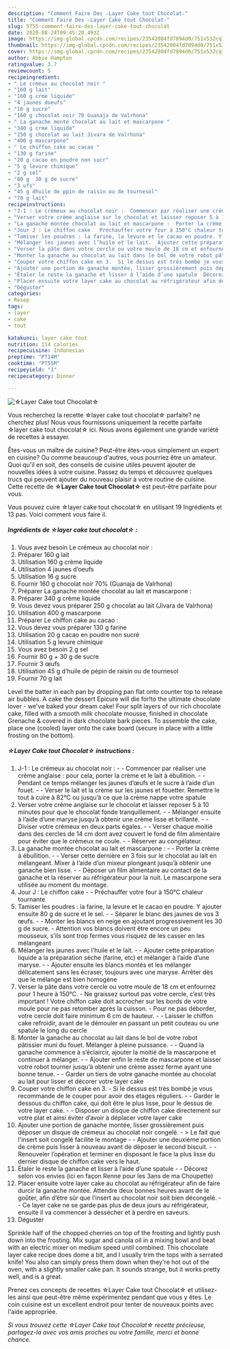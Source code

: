 ```yaml
---
description: "Comment Faire Des ☆Layer Cake tout Chocolat☆"
title: "Comment Faire Des ☆Layer Cake tout Chocolat☆"
slug: 5755-comment-faire-des-layer-cake-tout-chocolat
date: 2020-08-24T09:45:20.493Z
image: https://img-global.cpcdn.com/recipes/23542804fd7894d0/751x532cq70/☆layer-cake-tout-chocolat☆-photo-principale-de-la-recette.jpg
thumbnail: https://img-global.cpcdn.com/recipes/23542804fd7894d0/751x532cq70/☆layer-cake-tout-chocolat☆-photo-principale-de-la-recette.jpg
cover: https://img-global.cpcdn.com/recipes/23542804fd7894d0/751x532cq70/☆layer-cake-tout-chocolat☆-photo-principale-de-la-recette.jpg
author: Abbie Hampton
ratingvalue: 3.7
reviewcount: 5
recipeingredient:
- " Le crmeux au chocolat noir "
- "160 g lait"
- "160 g crme liquide"
- "4 jaunes doeufs"
- "16 g sucre"
- "160 g chocolat noir 70 Guanaja de Valrhona"
- " La ganache monte chocolat au lait et mascarpone "
- "340 g crme liquide"
- "250 g chocolat au lait Jivara de Valrhona"
- "400 g mascarpone"
- " Le chiffon cake au cacao "
- "130 g farine"
- "20 g cacao en poudre non sucr"
- "5 g levure chimique"
- "2 g sel"
- "80 g  30 g de sucre"
- "3 ufs"
- "45 g dhuile de ppin de raisin ou de tournesol"
- "70 g lait"
recipeinstructions:
- "J-1 : Le crémeux au chocolat noir :  Commencer par réaliser une crème anglaise : pour cela, porter la crème et le lait à ébullition.  Pendant ce temps mélanger les jaunes d’œufs et le sucre à l’aide d’un fouet.  Verser le lait et la crème sur les jaunes et fouetter. Remettre le tout à cuire à 82°C ou jusqu’à ce que la crème nappe votre spatule"
- "Verser votre crème anglaise sur le chocolat et laisser reposer 5 à 10 minutes pour que le chocolat fonde tranquillement.  Mélanger ensuite à l’aide d’une maryse jusqu’à obtenir une crème lisse et brillante.  Diviser votre crémeux en deux parts égales.  Verser chaque moitié dans des cercles de 14 cm dont avez couvert le fond de film alimentaire pour éviter que le crémeux ne coule.  Réserver au congélateur."
- "La ganache montée chocolat au lait et mascarpone :  Porter la crème à ébullition.  Verser cette dernière en 3 fois sur le chocolat au lait en mélangeant. Mixer à l’aide d’un mixeur plongeant jusqu’à obtenir une ganache bien lisse.  Déposer un film alimentaire au contact de la ganache et la réserver au réfrigérateur pour la nuit. Le mascarpone sera utilisée au moment du montage."
- "Jour J : Le chiffon cake   Préchauffer votre four à 150°C chaleur tournante"
- "Tamiser les poudres : la farine, la levure et le cacao en poudre. Y ajouter ensuite 80 g de sucre et le sel.  Séparer le blanc des jaunes de vos 3 œufs.  Monter les blancs en neige en ajoutant progressivement les 30 g de sucre.  Attention vos blancs doivent être encore un peu mousseux, s’ils sont trop fermes vous risquez de les casser en les mélangeant"
- "Mélanger les jaunes avec l’huile et le lait.  Ajouter cette préparation liquide a la préparation sèche (farine, etc) et mélanger à l’aide d’une maryse.  Ajouter ensuite les blancs montés et les mélanger délicatement sans les écraser, toujours avec une maryse. Arrêter dès que le mélange est bien homogène"
- "Verser la pâte dans votre cercle ou votre moule de 18 cm et enfournez pour 1 heure à 150°C. Ne graissez surtout pas votre cercle, c’est très important ! Votre chiffon cake doit accrocher sur les bords de votre moule pour ne pas retomber après la cuisson. Pour ne pas déborder, votre cercle doit faire minimum 6 cm de hauteur.  Laisser le chiffon cake refroidir, avant de le démouler en passant un petit couteau ou une spatule le long du cercle"
- "Monter la ganache au chocolat au lait dans le bol de votre robot pâtissier muni du fouet. Mélanger à pleine puissance.  Quand la ganache commence à s’éclaircir, ajouter la moitié de la mascarpone et continuer à mélanger.  Ajouter enfin le reste de mascarpone et laisser votre robot tourner jusqu’à obtenir une crème assez ferme ayant une bonne tenue.  Garder un tiers de votre ganache montée au chocolat au lait pour lisser et décorer votre layer cake"
- "Couper votre chiffon cake en 3.  Si le dessus est très bombé je vous recommande de le couper pour avoir des étages réguliers.  Garder le dessous du chiffon cake, qui doit être le plus lisse, pour le dessus de votre layer cake.  Disposer un disque de chiffon cake directement sur votre plat et ainsi éviter d’avoir à déplacer votre layer cake"
- "Ajouter une portion de ganache montée, lisser grossièrement puis déposer un disque de crémeux au chocolat noir congelé.  &gt; Le fait que l&#39;insert soit congelé facilite le montage  Ajouter une deuxième portion de crème puis lisser à nouveau avant de déposer le second biscuit.  Renouveler l’opération et terminer en disposant le face la plus lisse du dernier disque de chiffon cake vers le haut."
- "Étaler le reste la ganache et lisser à l’aide d’une spatule  Décorez selon vos envies (ici en façon Renne pour les 3ans de ma Choupette)"
- "Placer ensuite votre layer cake au chocolat au réfrigérateur afin de faire durcir la ganache montée. Attendre deux bonnes heures avant de le goûter, afin d’être sûr que l’insert au chocolat noir soit bien décongelé.  Ce layer cake ne se garde pas plus de deux jours au réfrigérateur, ensuite il va commencer à dessécher et à perdre en saveurs."
- "Déguster"
categories:
- Resep
tags:
- layer
- cake
- tout

katakunci: layer cake tout 
nutrition: 114 calories
recipecuisine: Indonesian
preptime: "PT14M"
cooktime: "PT55M"
recipeyield: "1"
recipecategory: Dinner

---
```



![☆Layer Cake tout Chocolat☆](https://img-global.cpcdn.com/recipes/23542804fd7894d0/751x532cq70/☆layer-cake-tout-chocolat☆-photo-principale-de-la-recette.jpg)

Vous recherchez la recette ☆layer cake tout chocolat☆ parfaite? ne cherchez plus! Nous vous fournissons uniquement la recette parfaite ☆layer cake tout chocolat☆ ici. Nous avons également une grande variété de recettes à essayer.

Êtes-vous un maître de cuisine? Peut-être êtes-vous simplement un expert en cuisine? Ou comme beaucoup d'autres, vous pourriez être un amateur. Quoi qu'il en soit, des conseils de cuisine utiles peuvent ajouter de nouvelles idées à votre cuisine. Passez du temps et découvrez quelques trucs qui peuvent ajouter du nouveau plaisir à votre routine de cuisine. Cette recette de <strong> ☆Layer Cake tout Chocolat☆ </strong> est peut-être parfaite pour vous.

<!--inarticleads1-->

Vous pouvez cuire ☆layer cake tout chocolat☆ en utilisant 19 Ingrédients et 13 pas. Voici comment vous faire il.

##### Ingrédients de ☆layer cake tout chocolat☆ :

1. Vous avez besoin  Le crémeux au chocolat noir :
1. Préparer 160 g lait
1. Utilisation 160 g crème liquide
1. Utilisation 4 jaunes d’oeufs
1. Utilisation 16 g sucre
1. Fournir 160 g chocolat noir 70% (Guanaja de Valrhona)
1. Préparer  La ganache montée chocolat au lait et mascarpone :
1. Préparer 340 g crème liquide
1. Vous devez vous préparer 250 g chocolat au lait (Jivara de Valrhona)
1. Utilisation 400 g mascarpone
1. Préparer  Le chiffon cake au cacao :
1. Vous devez vous préparer 130 g farine
1. Utilisation 20 g cacao en poudre non sucré
1. Utilisation 5 g levure chimique
1. Vous avez besoin 2 g sel
1. Fournir 80 g + 30 g de sucre
1. Fournir 3 œufs
1. Utilisation 45 g d’huile de pépin de raisin ou de tournesol
1. Fournir 70 g lait


Level the batter in each pan by dropping pan flat onto counter top to release air bubbles. A cake the dessert Epicure will die for!to the ultimate chocolate lover - we&#39;ve baked your dream cake! Four split layers of our rich chocolate cake, filled with a smooth milk chocolate mousse, finished in chocolate Grenache &amp; covered in dark chocolate bark pieces. To assemble the cake, place one (cooled) layer onto the cake board (secure in place with a little frosting on the bottom). 

<!--inarticleads2-->

##### ☆Layer Cake tout Chocolat☆ instructions :

1. J-1 : Le crémeux au chocolat noir : -  - Commencer par réaliser une crème anglaise : pour cela, porter la crème et le lait à ébullition. -  - Pendant ce temps mélanger les jaunes d’œufs et le sucre à l’aide d’un fouet. -  - Verser le lait et la crème sur les jaunes et fouetter. Remettre le tout à cuire à 82°C ou jusqu’à ce que la crème nappe votre spatule
1. Verser votre crème anglaise sur le chocolat et laisser reposer 5 à 10 minutes pour que le chocolat fonde tranquillement. -  - Mélanger ensuite à l’aide d’une maryse jusqu’à obtenir une crème lisse et brillante. -  - Diviser votre crémeux en deux parts égales. -  - Verser chaque moitié dans des cercles de 14 cm dont avez couvert le fond de film alimentaire pour éviter que le crémeux ne coule. -  - Réserver au congélateur.
1. La ganache montée chocolat au lait et mascarpone : -  - Porter la crème à ébullition. -  - Verser cette dernière en 3 fois sur le chocolat au lait en mélangeant. Mixer à l’aide d’un mixeur plongeant jusqu’à obtenir une ganache bien lisse. -  - Déposer un film alimentaire au contact de la ganache et la réserver au réfrigérateur pour la nuit. Le mascarpone sera utilisée au moment du montage.
1. Jour J : Le chiffon cake  -  - Préchauffer votre four à 150°C chaleur tournante
1. Tamiser les poudres : la farine, la levure et le cacao en poudre. Y ajouter ensuite 80 g de sucre et le sel. -  - Séparer le blanc des jaunes de vos 3 œufs. -  - Monter les blancs en neige en ajoutant progressivement les 30 g de sucre.  - Attention vos blancs doivent être encore un peu mousseux, s’ils sont trop fermes vous risquez de les casser en les mélangeant
1. Mélanger les jaunes avec l’huile et le lait. -  - Ajouter cette préparation liquide a la préparation sèche (farine, etc) et mélanger à l’aide d’une maryse. -  - Ajouter ensuite les blancs montés et les mélanger délicatement sans les écraser, toujours avec une maryse. Arrêter dès que le mélange est bien homogène
1. Verser la pâte dans votre cercle ou votre moule de 18 cm et enfournez pour 1 heure à 150°C. - Ne graissez surtout pas votre cercle, c’est très important ! Votre chiffon cake doit accrocher sur les bords de votre moule pour ne pas retomber après la cuisson. - Pour ne pas déborder, votre cercle doit faire minimum 6 cm de hauteur. -  - Laisser le chiffon cake refroidir, avant de le démouler en passant un petit couteau ou une spatule le long du cercle
1. Monter la ganache au chocolat au lait dans le bol de votre robot pâtissier muni du fouet. Mélanger à pleine puissance. -  - Quand la ganache commence à s’éclaircir, ajouter la moitié de la mascarpone et continuer à mélanger. -  - Ajouter enfin le reste de mascarpone et laisser votre robot tourner jusqu’à obtenir une crème assez ferme ayant une bonne tenue. -  - Garder un tiers de votre ganache montée au chocolat au lait pour lisser et décorer votre layer cake
1. Couper votre chiffon cake en 3.  - Si le dessus est très bombé je vous recommande de le couper pour avoir des étages réguliers. -  - Garder le dessous du chiffon cake, qui doit être le plus lisse, pour le dessus de votre layer cake. -  - Disposer un disque de chiffon cake directement sur votre plat et ainsi éviter d’avoir à déplacer votre layer cake
1. Ajouter une portion de ganache montée, lisser grossièrement puis déposer un disque de crémeux au chocolat noir congelé.  - &gt; Le fait que l&#39;insert soit congelé facilite le montage -  - Ajouter une deuxième portion de crème puis lisser à nouveau avant de déposer le second biscuit. -  - Renouveler l’opération et terminer en disposant le face la plus lisse du dernier disque de chiffon cake vers le haut.
1. Étaler le reste la ganache et lisser à l’aide d’une spatule -  - Décorez selon vos envies (ici en façon Renne pour les 3ans de ma Choupette)
1. Placer ensuite votre layer cake au chocolat au réfrigérateur afin de faire durcir la ganache montée. Attendre deux bonnes heures avant de le goûter, afin d’être sûr que l’insert au chocolat noir soit bien décongelé. -  - Ce layer cake ne se garde pas plus de deux jours au réfrigérateur, ensuite il va commencer à dessécher et à perdre en saveurs.
1. Déguster


Sprinkle half of the chopped cherries on top of the frosting and lightly push down into the frosting. Mix sugar and canola oil in a mixing bowl and beat with an electric mixer on medium speed until combined. This chocolate layer cake recipe does dome a bit, and I usually trim the tops with a serrated knife! You also can simply press them down when they&#39;re hot out of the oven, with a slightly smaller cake pan. It sounds strange, but it works pretty well, and is a great. 

<!--inarticleads1-->

<p>
Prenez ces concepts de recettes ☆Layer Cake tout Chocolat☆ et utilisez-les ainsi que peut-être même expérimentez pendant que vous y êtes. Le coin cuisine est un excellent endroit pour tenter de nouveaux points avec l'aide appropriée.
</p>

<p>
<i>Si vous trouvez cette ☆Layer Cake tout Chocolat☆ recette précieuse, partagez-la avec vos amis proches ou votre famille, merci et bonne chance.</i>
</p>
